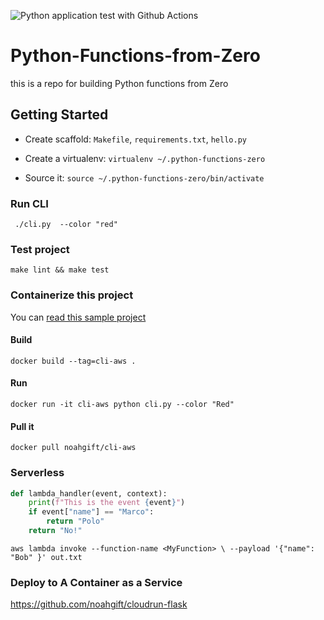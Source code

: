 ![Python application test with Github Actions](https://github.com/noahgift/Python-Functions-from-Zero/workflows/Python%20application%20test%20with%20Github%20Actions/badge.svg)

# Python-Functions-from-Zero
this is a repo for building Python functions from Zero

## Getting Started

* Create scaffold:  `Makefile`, `requirements.txt`, `hello.py`

* Create a virtualenv: `virtualenv ~/.python-functions-zero`

* Source it:  `source ~/.python-functions-zero/bin/activate`

### Run CLI

` ./cli.py  --color "red"`

### Test project

`make lint && make test`

### Containerize this project

You can [read this sample project](https://github.com/noahgift/container-from-scratch-python)

#### Build

`docker build --tag=cli-aws .`

#### Run

`docker run -it cli-aws python cli.py --color "Red"`


#### Pull it

`docker pull noahgift/cli-aws`

### Serverless

```python
def lambda_handler(event, context):
    print(f"This is the event {event}")
    if event["name"] == "Marco":
        return "Polo"
    return "No!"
```

`aws lambda invoke --function-name <MyFunction> \
    --payload '{"name": "Bob" }' out.txt`    

### Deploy to A Container as a Service

https://github.com/noahgift/cloudrun-flask

